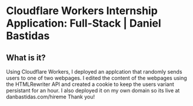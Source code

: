 # Cloudflare Workers Internship Application: Full-Stack | Daniel Bastidas

## What is it?

Using Cloudflare Workers, I deployed an applcation that randomly sends users to one of two webpages. I edited the content of the webpages using the HTMLRewriter API and created a cookie to keep the users variant persistant for an hour. I also deployed it on my own domain so its live at danbastidas.com/hireme
Thank you!


